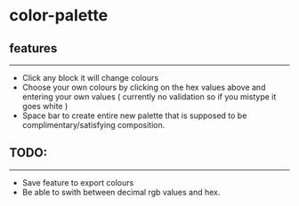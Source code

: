 # color-palette

## features 
-------------------------
- Click any block it will change colours
- Choose your own colours by clicking on the hex values above and entering your own values ( currently no validation so if you mistype it goes white )
- Space bar to create entire new palette that is supposed to be complimentary/satisfying composition.

## TODO:
-------------------------
- Save feature to export colours
- Be able to swith between decimal rgb values and hex.
